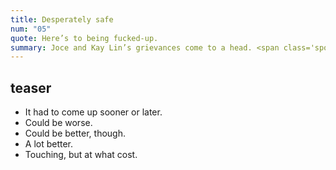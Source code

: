 ```yaml
---
title: Desperately safe
num: "05"
quote: Here’s to being fucked-up.
summary: Joce and Kay Lin’s grievances come to a head. <span class='spoiler'>Their reconciliation is short-lived when the past catches up.</span>
---
```

## teaser
- It had to come up sooner or later. <!--mutual "wtf"-->
- Could be worse. <!--nice?-->
- Could be better, though. <!--gotta self-sabotage fast-->
- A lot better. <!--letter-->
- <span class="spoiler">Touching, but at what cost.</span> <!--lmfao "touching"-->